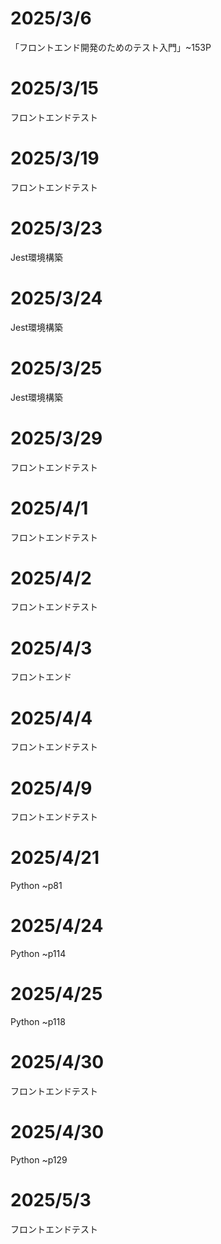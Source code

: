 # 2025/3/6
「フロントエンド開発のためのテスト入門」~153P

# 2025/3/15
フロントエンドテスト

# 2025/3/19
フロントエンドテスト

# 2025/3/23
Jest環境構築

# 2025/3/24
Jest環境構築

# 2025/3/25
Jest環境構築

# 2025/3/29
フロントエンドテスト

# 2025/4/1
フロントエンドテスト

# 2025/4/2
フロントエンドテスト

# 2025/4/3
フロントエンド

# 2025/4/4
フロントエンドテスト

# 2025/4/9
フロントエンドテスト

# 2025/4/21
Python ~p81

# 2025/4/24
Python ~p114

# 2025/4/25
Python ~p118

# 2025/4/30
フロントエンドテスト

# 2025/4/30
Python ~p129

# 2025/5/3
フロントエンドテスト
